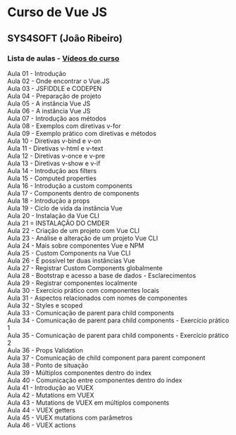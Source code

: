# Curso de Vue JS  
## SYS4SOFT (João Ribeiro)  

### Lista de aulas - [Vídeos do curso](https://www.youtube.com/watch?v=fnPXT1z0Ctw&list=PLXik_5Br-zO_xQHAH9GrNR1gAefYWaKxz)

Aula 01 - Introdução  
Aula 02 - Onde encontrar o Vue.JS  
Aula 03 - JSFIDDLE e CODEPEN  
Aula 04 - Preparação de projeto  
Aula 05 - A instância Vue JS  
Aula 06 - A instância Vue JS  
Aula 07 - Introdução aos métodos  
Aula 08 - Exemplos com diretivas v-for  
Aula 09 - Exemplo prático com diretivas e métodos  
Aula 10 - Diretivas v-bind e v-on  
Aula 11 - Diretivas v-html e v-text  
Aula 12 - Diretivas v-once e v-pre  
Aula 13 - Diretivas v-show e v-if  
Aula 14 - Introdução aos filters  
Aula 15 - Computed properties  
Aula 16 - Introdução a custom components  
Aula 17 - Components dentro de components  
Aula 18 - Introdução a props  
Aula 19 - Ciclo de vida da instância Vue  
Aula 20 - Instalação da Vue CLI  
Aula 21 = INSTALAÇÃO DO CMDER  
Aula 22 - Criação de um projeto com Vue CLI  
Aula 23 - Análise e alteração de um projeto Vue CLI  
Aula 24 - Mais sobre componentes Vue e NPM  
Aula 25 - Custom Components na Vue CLI  
Aula 26 - É possível ter duas instâncias Vue  
Aula 27 - Registrar Custom Components globalmente  
Aula 28 - Bootstrap e acesso a base de dados - Esclarecimentos  
Aula 29 - Registrar componentes localmente  
Aula 30 - Exercício prático com componentes locais  
Aula 31 - Aspectos relacionados com nomes de componentes  
Aula 32 - Styles e scoped  
Aula 33 - Comunicação de parent para child components  
Aula 34 - Comunicação de parent para child components - Exercício prático 1  
Aula 35 - Comunicação de parent para child components - Exercício prático 2  
Aula 36 - Props Validation  
Aula 37 - Comunicação de child component para parent component  
Aula 38 - Ponto de situação  
Aula 39 - Múltiplos componentes dentro do index  
Aula 40 - Comunicação entre componentes dentro do index  
Aula 41 - Introdução ao VUEX  
Aula 42 - Mutations em VUEX  
Aula 43 - Mutations de VUEX em múltiplos components  
Aula 44 - VUEX getters  
Aula 45 - VUEX mutations com parâmetros  
Aula 46 - VUEX actions  